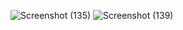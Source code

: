 ![Screenshot (135)](https://github.com/user-attachments/assets/5fda1b0e-572b-41f6-9a85-e433b5616fa4)
![Screenshot (139)](https://github.com/user-attachments/assets/0dadf121-ebed-40fb-9644-cbbf36aa31e6)



